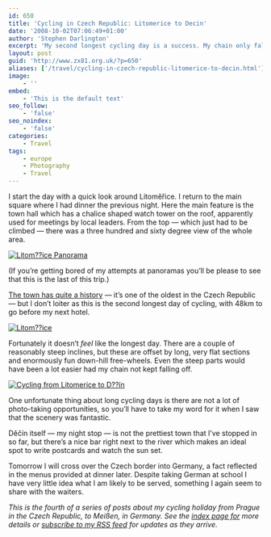 ```yaml
---
id: 650
title: 'Cycling in Czech Republic: Litomerice to Decin'
date: '2008-10-02T07:06:49+01:00'
author: 'Stephen Darlington'
excerpt: 'My second longest cycling day is a success. My chain only falls off a couple of times and I arrive at my destination intact, though with few pictures.'
layout: post
guid: 'http://www.zx81.org.uk/?p=650'
aliases: ['/travel/cycling-in-czech-republic-litomerice-to-decin.html']
image:
    - ''
embed:
    - 'This is the default text'
seo_follow:
    - 'false'
seo_noindex:
    - 'false'
categories:
    - Travel
tags:
    - europe
    - Photography
    - Travel
---
```


I start the day with a quick look around Litoměřice. I return to the main square where I had dinner the previous night. Here the main feature is the town hall which has a chalice shaped watch tower on the roof, apparently used for meetings by local leaders. From the top — which just had to be climbed — there was a three hundred and sixty degree view of the whole area.

[![Litom??ice Panorama](https://i0.wp.com/farm8.staticflickr.com/7206/6782267672_02b244dd6b.jpg?resize=500%2C66)](http://www.flickr.com/photos/stephendarlington/6782267672/ "Litom??ice Panorama by stephendarlington, on Flickr")

(If you’re getting bored of my attempts at panoramas you’ll be please to see that this is the last of this trip.)

[The town has quite a history](http://www.czech.cz/en/culture/most-beautiful-sights-and-places-of-interest/towns/other-remarkable-czech-towns/litomerice/) — it’s one of the oldest in the Czech Republic — but I don’t loiter as this is the second longest day of cycling, with 48km to go before my next hotel.

[![Litom??ice](https://i0.wp.com/farm8.staticflickr.com/7195/6782215960_b8f692f8f1.jpg?resize=500%2C333)](http://www.flickr.com/photos/stephendarlington/6782215960/ "Litom??ice by stephendarlington, on Flickr")

Fortunately it doesn’t *feel* like the longest day. There are a couple of reasonably steep inclines, but these are offset by long, very flat sections and enormously fun down-hill free-wheels. Even the steep parts would have been a lot easier had my chain not kept falling off.

[![Cycling from Litomerice to D??ín](https://i0.wp.com/farm8.staticflickr.com/7041/6928336183_541455d67e.jpg?resize=500%2C333)](http://www.flickr.com/photos/stephendarlington/6928336183/ "Cycling from Litomerice to D??Ãn by stephendarlington, on Flickr")

One unfortunate thing about long cycling days is there are not a lot of photo-taking opportunities, so you’ll have to take my word for it when I saw that the scenery was fantastic.

Děčín itself — my night stop — is not the prettiest town that I’ve stopped in so far, but there’s a nice bar right next to the river which makes an ideal spot to write postcards and watch the sun set.

Tomorrow I will cross over the Czech border into Germany, a fact reflected in the menus provided at dinner later. Despite taking German at school I have very little idea what I am likely to be served, something I again seem to share with the waiters.

*This is the fourth of a series of posts about my cycling holiday from Prague in the Czech Republic, to Meißen, in Germany. See the [index page for](/travel/cycling-from-the-czech-republic-to-germany.html) more details or [subscribe to my RSS feed](http://feeds.zx81.org.uk/zx81orguk) for updates as they arrive.*